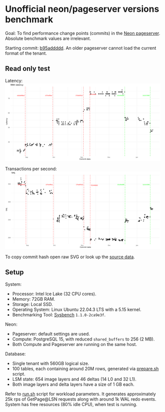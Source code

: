 # Unofficial neon/pageserver versions benchmark

Goal: To find performance change points (commits) in the [Neon pageserver](https://github.com/neondatabase/neon). Absolute benchmark values are irrelevant.

Starting commit: [b95addddd](https://github.com/neondatabase/neon/commit/b95addddd54dc1b25850b0784206941ebaea6af4). An older pageserver cannot load the current format of the tenant.

## Read only test

Latency:
![Latency graph](./latency.svg)

Transactions per second:
![TPS](./tps.svg)

To copy commit hash open raw SVG or look up the [source data](./results.md).

## Setup

System:

- Processor: Intel Ice Lake (32 CPU cores).
- Memory: 72GB RAM.
- Storage: Local SSD.
- Operating System: Linux Ubuntu 22.04.3 LTS with a 5.15 kernel.
- Benchmarking Tool: [Sysbench](https://github.com/akopytov/sysbench) `1.1.0-2ca9e3f`.

Neon:

- Pageserver: default settings are used.
- Compute: PostgreSQL 15, with reduced `shared_buffers` to 256 (2 MB).
- Both Compute and Pageserver are running on the same host.

Database:

- Single tenant with 560GB logical size.
- 100 tables, each containing around 20M rows, generated via [prepare.sh](./prepare.sh) script.
- LSM state: 654 image layers and 46 deltas (14 L0 and 32 L1).
- Both image layers and delta layers have a size of 1 GB each.

Refer to [run.sh](./run.sh) script for workload parameters. It generates approximately 25k rps of GetPage@LSN requests along with around 1k WAL redo events. System has free resources (80% idle CPU), when test is running.
